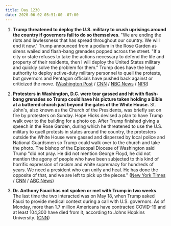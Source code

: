 ```yaml
---
title: Day 1230
date: 2020-06-02 05:51:00 -07:00
---
```


1. **Trump threatened to deploy the U.S. military to crush uprisings around the country if governors fail to do so themselves**. "We are ending the riots and lawlessness that has spread throughout our country. We will end it now," Trump announced from a podium in the Rose Garden as sirens wailed and flash-bang grenades popped across the street. "If a city or state refuses to take the actions necessary to defend the life and property of their residents, then I will deploy the United States military and quickly solve the problem for them." Trump does have the legal authority to deploy active-duty military personnel to quell the protests, but governors and Pentagon officials have pushed back against or criticized the move. ([Washington Post](https://www.washingtonpost.com/national-security/can-trump-use-military-to-stop-protests-insurrection-act/2020/06/01/c3724380-a46b-11ea-b473-04905b1af82b_story.html) / [CNN](https://www.cnn.com/2020/06/01/politics/troops-deploying-washington-dc/index.html) / [NBC News](https://www.nbcnews.com/politics/white-house/trump-considering-move-invoke-insurrection-act-n1221326) / [NPR](https://www.npr.org/2020/06/02/867565338/governors-push-back-on-trumps-threat-to-deploy-federal-troops-to-quell-unrest))

2. **Protesters in Washington, D.C. were tear gassed and hit with flash-bang grenades so Trump could have his picture taken holding a Bible at a battered church just beyond the gates of the White House.** St. John's, also known as the Church of the Presidents, was briefly set on fire by protesters on Sunday. Hope Hicks devised a plan to have Trump walk over to the building for a photo op. After Trump finished giving a speech in the Rose Garden, during which he threatened to use the U.S. military to quell protests in states around the country, the protesters outside the White House were gassed and dispersed by local police and National Guardsmen so Trump could walk over to the church and take the photo. The bishop of the Episcopal Diocese of Washington said Trump "did not pray. He did not mention George Floyd, he did not mention the agony of people who have been subjected to this kind of horrific expression of racism and white supremacy for hundreds of years. We need a president who can unify and heal. He has done the opposite of that, and we are left to pick up the pieces." ([New York Times](http://) / [CNN](https://www.cnn.com/2020/06/01/politics/cnntv-bishop-trump-photo-op/index.html) / [ABC News](https://abcnews.go.com/Politics/national-guard-troops-deployed-white-house-trump-calls/story?id=71004151))

3. **Dr. Anthony Fauci has not spoken or met with Trump in two weeks**. The last time the two interacted was on May 18, when Trump asked Fauci to provide medical context during a call with U.S. governors. As of Monday, more than 1.7 million Americans have contracted COVID-19 and at least 104,300 have died from it, according to Johns Hopkins University. ([CNN](https://www.cnn.com/2020/06/01/politics/fauci-trump-two-weeks/index.html))